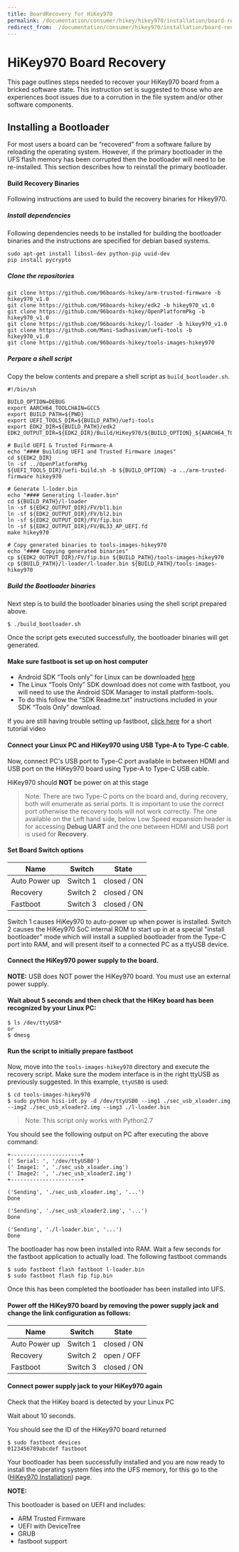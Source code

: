 ```yaml
---
title: BoardRecovery for HiKey970
permalink: /documentation/consumer/hikey/hikey970/installation/board-recovery/
redirect_from:  /documentation/consumer/hikey970/installation/board-recovery/
---
```

# HiKey970 Board Recovery

This page outlines steps needed to recover your HiKey970 board from a bricked software state. This instruction set is suggested to those who are experiences boot issues due to a corrution in the file system and/or other software components.

## Installing a Bootloader

For most users a board can be “recovered” from a software failure by reloading the operating system. However, if the primary bootloader in the UFS flash memory has been corrupted then the bootloader will need to be re-installed. This section describes how to reinstall the primary bootloader.

#### Build Recovery Binaries

Following instructions are used to build the recovery binaries for Hikey970.

##### Install dependencies

Following dependencies needs to be installed for building the bootloader binaries
and the instructions are specified for debian based systems.

```shell
sudo apt-get install libssl-dev python-pip uuid-dev
pip install pycrypto
```
##### Clone the repositories

```shell
git clone https://github.com/96boards-hikey/arm-trusted-firmware -b hikey970_v1.0
git clone https://github.com/96boards-hikey/edk2 -b hikey970_v1.0
git clone https://github.com/96boards-hikey/OpenPlatformPkg -b hikey970_v1.0
git clone https://github.com/96boards-hikey/l-loader -b hikey970_v1.0
git clone https://github.com/Mani-Sadhasivam/uefi-tools -b hikey970_v1.0
git clone https://github.com/96boards-hikey/tools-images-hikey970
```

##### Perpare a shell script

Copy the below contents and prepare a shell script as `build_bootloader.sh`.


```shell
#!/bin/sh

BUILD_OPTION=DEBUG
export AARCH64_TOOLCHAIN=GCC5
export BUILD_PATH=${PWD}
export UEFI_TOOLS_DIR=${BUILD_PATH}/uefi-tools
export EDK2_DIR=${BUILD_PATH}/edk2
EDK2_OUTPUT_DIR=${EDK2_DIR}/Build/HiKey970/${BUILD_OPTION}_${AARCH64_TOOLCHAIN}

# Build UEFI & Trusted Firmware-A
echo "#### Building UEFI and Trusted Firmware images"
cd ${EDK2_DIR}
ln -sf ../OpenPlatformPkg
${UEFI_TOOLS_DIR}/uefi-build.sh -b ${BUILD_OPTION} -a ../arm-trusted-firmware hikey970

# Generate l-loder.bin
echo "#### Generating l-loader.bin"
cd ${BUILD_PATH}/l-loader
ln -sf ${EDK2_OUTPUT_DIR}/FV/bl1.bin
ln -sf ${EDK2_OUTPUT_DIR}/FV/bl2.bin
ln -sf ${EDK2_OUTPUT_DIR}/FV/fip.bin
ln -sf ${EDK2_OUTPUT_DIR}/FV/BL33_AP_UEFI.fd
make hikey970

# Copy generated binaries to tools-images-hikey970
echo "#### Copying generated binaries"
cp ${EDK2_OUTPUT_DIR}/FV/fip.bin ${BUILD_PATH}/tools-images-hikey970
cp ${BUILD_PATH}/l-loader/l-loader.bin ${BUILD_PATH}/tools-images-hikey970
```

##### Build the Bootloader binaries

Next step is to build the bootloader binaries using the shell script prepared above.

```shell
$ ./build_bootloader.sh
```

Once the script gets executed successfully, the bootloader binaries will
get generated.

#### Make sure fastboot is set up on host computer

- Android SDK “Tools only” for Linux can be downloaded <a href="http://developer.android.com/sdk" target="_blank">here</a>
- The Linux “Tools Only” SDK download does not come with fastboot, you will need to use the Android SDK Manager to install platform-tools.
- To do this follow the “SDK Readme.txt” instructions included in your SDK “Tools Only” download.

If you are still having trouble setting up fastboot, <a href="https://youtu.be/W_zlydVBftA" target="_blank">click here</a> for a short tutorial video

#### Connect your Linux PC and HiKey970 using USB Type-A to Type-C cable.

Now, connect PC's USB port to Type-C port available in between HDMI and USB
port on the HiKey970 board using Type-A to Type-C USB cable.

HiKey970 should **NOT** be power on at this stage

> Note: There are two Type-C ports on the board and, during recovery, both will enumerate
>       as serial ports. It is important to use the correct port otherwise the recovery tools
>       will not work correctly. The one available on the Left hand side, below Low Speed
>       expansion header is for accessing **Debug UART** and the one between HDMI and USB port
>       is used for **Recovery**.

#### Set Board Switch options

Name          | Switch   | State
------------- | -------- | ----------
Auto Power up | Switch 1 | closed / ON
Recovery      | Switch 2 | closed / ON
Fastboot      | Switch 3 | closed / ON

Switch 1 causes HiKey970 to auto-power up when power is installed. Switch 2 causes the HiKey970 SoC internal ROM to start up in at a special "install bootloader" mode which will install a supplied bootloader from the Type-C port into RAM, and will present itself to a connected PC as a ttyUSB device.

#### Connect the HiKey970 power supply to the board.

**NOTE:** USB does NOT power the HiKey970 board. You must use an external power supply.

#### Wait about 5 seconds and then check that the HiKey board has been recognized by your Linux PC:

```
$ ls /dev/ttyUSB*
or
$ dmesg
```

#### Run the script to initially prepare fastboot

Now, move into the `tools-images-hikey970` directory and execute the recovery script.
Make sure the modem interface is in the right ttyUSB as previously suggested. In this
example, `ttyUSB0` is used:

```
$ cd tools-images-hikey970
$ sudo python hisi-idt.py -d /dev/ttyUSB0 --img1 ./sec_usb_xloader.img --img2 ./sec_usb_xloader2.img --img3 ./l-loader.bin
```

> Note: This script only works with Python2.7

You should see the following output on PC after executing the above command:

```
+----------------------+
(' Serial: ', '/dev/ttyUSB0')
(' Image1: ', './sec_usb_xloader.img')
(' Image2: ', './sec_usb_xloader2.img')
+----------------------+

('Sending', './sec_usb_xloader.img', '...')
Done

('Sending', './sec_usb_xloader2.img', '...')
Done

('Sending', './l-loader.bin', '...')
Done

```

The bootloader has now been installed into RAM. Wait a few seconds for the fastboot application to actually load. The following fastboot commands

```
$ sudo fastboot flash fastboot l-loader.bin
$ sudo fastboot flash fip fip.bin
```

Once this has been completed the bootloader has been installed into UFS.

#### Power off the HiKey970 board by removing the power supply jack and change the link configuration as follows:

Name          | Switch   | State
------------- | -------- | ----------
Auto Power up | Switch 1 | closed / ON
Recovery      | Switch 2 | open / OFF
Fastboot      | Switch 3 | closed / ON

#### Connect power supply jack to your HiKey970 again

Check that the HiKey board is detected by your Linux PC

Wait about 10 seconds.

You should see the ID of the HiKey970 board returned

```
$ sudo fastboot devices
0123456789abcdef fastboot
```

Your bootloader has been successfully installed and you are now ready to install the operating system files into the UFS memory, for this go to the ([HiKey970 Installation]()) page.

**NOTE:**

This bootloader is based on UEFI and includes:
- ARM Trusted Firmware
- UEFI with DeviceTree
- GRUB
- fastboot support
